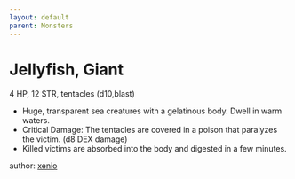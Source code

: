 ```yaml
---
layout: default
parent: Monsters
---
```

# Jellyfish, Giant
4 HP, 12 STR, tentacles (d10,blast)
- Huge, transparent sea creatures with a gelatinous body. Dwell in warm waters.
- Critical Damage: The tentacles are covered in a poison that paralyzes the victim. (d8 DEX damage)
- Killed victims are absorbed into the body and digested in a few minutes.

author: [xenio](https://xenioinabottle.blogspot.com)
